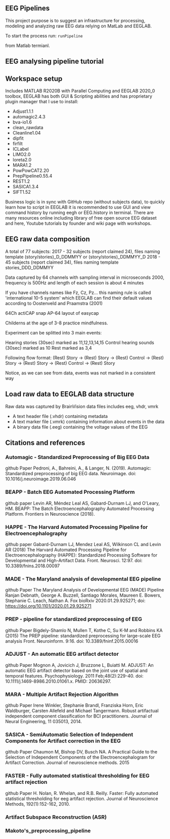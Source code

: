 EEG Pipelines
-------------

This project purpose is to suggest an infrastructure for processing, modeling and analyzing raw EEG data relying on MatLab and EEGLAB.

To start the process run:
`runPipeline`

from Matlab termianl.

EEG analysing pipeline tutorial
-------------------------------

## Workspace setup
Includes MATLAB R2020B with Parallel Computing and EEGLAB 2020_0 toolbox, EEGLAB has both GUI & Scripting abilities and has proprietary plugin manager that I use to install: 
- Adjust1.1.1
- automagic2.4.3
- bva-io1.6
- clean_rawdata
- Cleanline1.04
- dipfit
- firfilt
- ICLabel
- LIMO2.0
- loreta2.0
- MARA1.2
- PowPowCAT2.20
- PrepPipeline0.55.4
- REST1.2
- SASICA1.3.4
- SIFT1.52

Business logic is in sync with GitHub repo (without subjects data), to quickly learn how to script in EEGLAB it is recommended to use GUI and view command history by running eegh or EEG.history in terminal. There are many resources online including library of free open source EEG dataset and here, Youtube tutorials by founder and wiki page with workshops.

## EEG raw data composition

A total of 77 subjects:
2017 - 32 subjects (report claimed 24), files naming template (story/stories)_D_DDMMYY or (story/stories)_DDMMYY_D
2018 - 45 subjects (report claimed 34), files naming template
 stories_DDD_DDMMYY

Data captured by 64 channels with sampling interval in microseconds 2000, frequency is 500Hz and length of each session is about 4 minutes

If you have channels names like Fz, Cz, Pz... this naming rule is called 'international 10-5 system' which EEGLAB can find their default values according to Oostenveld and Praamstra (2001)

64Ch actiCAP snap AP-64 layout of easycap


Childerns at the age of 3-8 practice mindfulness.

Experiment can be splitted into 3 main events:

Hearing stories (30sec) marked as 11,12,13,14,15
Control hearing sounds (30sec) marked as 10
Rest marked as 3,4

Following flow format:
(Rest) Story →  (Rest) Story →  (Rest) Control →  (Rest) Story →  (Rest) Story →  (Rest) Control →  (Rest) Story 

Notice, as we can see from data, events was not marked in a consistent way


## Load raw data to EEGLAB data structure
Raw data was captured by BrainVision data files includes eeg, vhdr, vmrk
- A text header file (.vhdr) containing metadata
- A text marker file (.vmrk) containing information about events in the data
- A binary data file (.eeg) containing the voltage values of the EEG



## Citations and references
### Automagic - Standardized Preprocessing of Big EEG Data
github Paper
Pedroni, A., Bahreini, A., & Langer, N. (2019). Automagic: Standardized preprocessing of big EEG data. Neuroimage. doi: 10.1016/j.neuroimage.2019.06.046

### BEAPP - Batch EEG Automated Processing Platform 
github paper
Levin AR, Méndez Leal AS, Gabard-Durnam LJ, and O'Leary, HM. BEAPP: The Batch Electroencephalography Automated Processing Platform. Frontiers in Neuroscience (2018).

### HAPPE - The Harvard Automated Processing Pipeline for Electroencephalography
github paper
Gabard-Durnam LJ, Mendez Leal AS, Wilkinson CL and Levin AR (2018) The Harvard Automated Processing Pipeline for Electroencephalography (HAPPE): Standardized Processing Software for Developmental and High-Artifact Data. Front. Neurosci. 12:97. doi: 10.3389/fnins.2018.00097

### MADE - The Maryland analysis of developmental EEG pipeline
github Paper
The Maryland Analysis of Developmental EEG (MADE) Pipeline Ranjan Debnath, George A. Buzzell, Santiago Morales, Maureen E. Bowers, Stephanie C. Leach, Nathan A. Fox bioRxiv 2020.01.29.925271; doi: https://doi.org/10.1101/2020.01.29.925271

### PREP - pipeline for standardized preprocessing of EEG
github Paper
Bigdely-Shamlo N, Mullen T, Kothe C, Su K-M and Robbins KA (2015)
The PREP pipeline: standardized preprocessing for large-scale EEG analysis
Front. Neuroinform. 9:16. doi: 10.3389/fninf.2015.00016

### ADJUST - An automatic EEG artifact detector
github Paper
Mognon A, Jovicich J, Bruzzone L, Buiatti M. ADJUST: An automatic EEG artifact detector based on the joint use of spatial and temporal features. Psychophysiology. 2011 Feb;48(2):229-40. doi: 10.1111/j.1469-8986.2010.01061.x. PMID: 20636297.

### MARA - Multiple Artifact Rejection Algorithm
github Paper
Irene Winkler, Stephanie Brandl, Franziska Horn, Eric Waldburger, Carsten Allefeld and Michael Tangermann. Robust artifactual independent component classification for BCI practitioners. Journal of Neural Engineering, 11 035013, 2014.

### SASICA - SemiAutomatic Selection of Independent Components for Artifact correction in the EEG
github Paper
Chaumon M, Bishop DV, Busch NA. A Practical Guide to the Selection of Independent Components of the Electroencephalogram for Artifact Correction. Journal of neuroscience methods. 2015 

### FASTER - Fully automated statistical thresholding for EEG artifact rejection
github Paper
H. Nolan, R. Whelan, and R.B. Reilly. Faster: Fully automated statistical thresholding for eeg artifact rejection. Journal of Neuroscience Methods, 192(1):152-162, 2010.

### Artifact Subspace Reconstruction (ASR)

### Makoto's_preprocessing_pipeline


